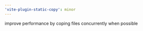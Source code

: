 ```yaml
---
'vite-plugin-static-copy': minor
---
```


improve performance by coping files concurrently when possible
